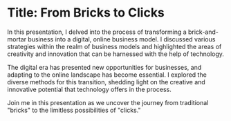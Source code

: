 # Title: From Bricks to Clicks

In this presentation, I delved into the process of transforming a brick-and-mortar business into a digital, online business model. I discussed various strategies within the realm of business models and highlighted the areas of creativity and innovation that can be harnessed with the help of technology.

The digital era has presented new opportunities for businesses, and adapting to the online landscape has become essential. I explored the diverse methods for this transition, shedding light on the creative and innovative potential that technology offers in the process.

Join me in this presentation as we uncover the journey from traditional "bricks" to the limitless possibilities of "clicks."
